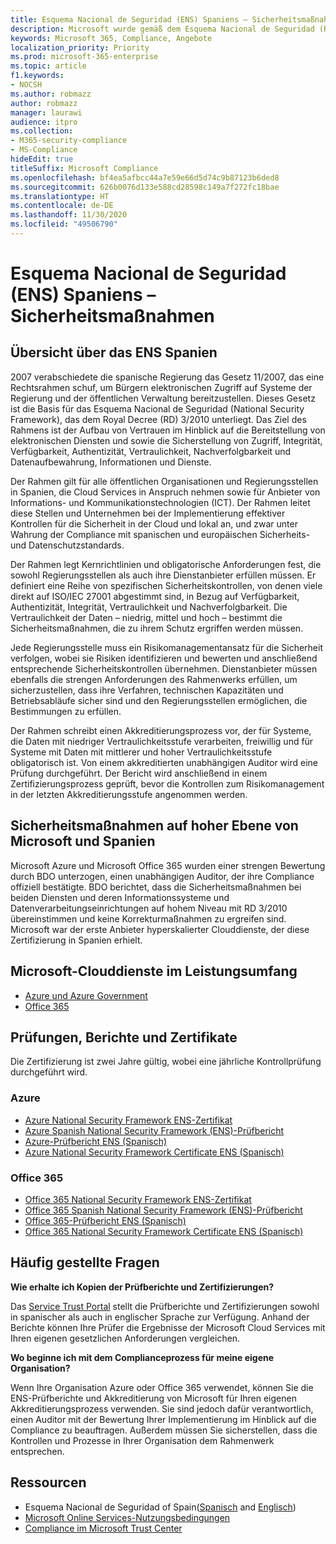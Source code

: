 ```yaml
---
title: Esquema Nacional de Seguridad (ENS) Spaniens – Sicherheitsmaßnahmen
description: Microsoft wurde gemäß dem Esquema Nacional de Seguridad (Rahmenwerk für die nationale Sicherheit) Spaniens zertifiziert.
keywords: Microsoft 365, Compliance, Angebote
localization_priority: Priority
ms.prod: microsoft-365-enterprise
ms.topic: article
f1.keywords:
- NOCSH
ms.author: robmazz
author: robmazz
manager: laurawi
audience: itpro
ms.collection:
- M365-security-compliance
- MS-Compliance
hideEdit: true
titleSuffix: Microsoft Compliance
ms.openlocfilehash: bf4ea5afbcc44a7e59e66d5d74c9b87123b6ded8
ms.sourcegitcommit: 626b0076d133e588cd28598c149a7f272fc18bae
ms.translationtype: HT
ms.contentlocale: de-DE
ms.lasthandoff: 11/30/2020
ms.locfileid: "49506790"
---
```

# <a name="spain-esquema-nacional-de-seguridad-ens-high-level-security-measures"></a>Esquema Nacional de Seguridad (ENS) Spaniens – Sicherheitsmaßnahmen

## <a name="spain-ens-overview"></a>Übersicht über das ENS Spanien

2007 verabschiedete die spanische Regierung das Gesetz 11/2007, das eine Rechtsrahmen schuf, um Bürgern elektronischen Zugriff auf Systeme der Regierung und der öffentlichen Verwaltung bereitzustellen. Dieses Gesetz ist die Basis für das Esquema Nacional de Seguridad (National Security Framework), das dem Royal Decree (RD) 3/2010 unterliegt. Das Ziel des Rahmens ist der Aufbau von Vertrauen im Hinblick auf die Bereitstellung von elektronischen Diensten und sowie die Sicherstellung von Zugriff, Integrität, Verfügbarkeit, Authentizität, Vertraulichkeit, Nachverfolgbarkeit und Datenaufbewahrung, Informationen und Dienste.

Der Rahmen gilt für alle öffentlichen Organisationen und Regierungsstellen in Spanien, die Cloud Services in Anspruch nehmen sowie für Anbieter von Informations- und Kommunikationstechnologien (ICT). Der Rahmen leitet diese Stellen und Unternehmen bei der Implementierung effektiver Kontrollen für die Sicherheit in der Cloud und lokal an, und zwar unter Wahrung der Compliance mit spanischen und europäischen Sicherheits- und Datenschutzstandards.

Der Rahmen legt Kernrichtlinien und obligatorische Anforderungen fest, die sowohl Regierungsstellen als auch ihre Dienstanbieter erfüllen müssen. Er definiert eine Reihe von spezifischen Sicherheitskontrollen, von denen viele direkt auf ISO/IEC 27001 abgestimmt sind, in Bezug auf Verfügbarkeit, Authentizität, Integrität, Vertraulichkeit und Nachverfolgbarkeit. Die Vertraulichkeit der Daten – niedrig, mittel und hoch – bestimmt die Sicherheitsmaßnahmen, die zu ihrem Schutz ergriffen werden müssen.

Jede Regierungsstelle muss ein Risikomanagementansatz für die Sicherheit verfolgen, wobei sie Risiken identifizieren und bewerten und anschließend entsprechende Sicherheitskontrollen übernehmen. Dienstanbieter müssen ebenfalls die strengen Anforderungen des Rahmenwerks erfüllen, um sicherzustellen, dass ihre Verfahren, technischen Kapazitäten und Betriebsabläufe sicher sind und den Regierungsstellen ermöglichen, die Bestimmungen zu erfüllen.

Der Rahmen schreibt einen Akkreditierungsprozess vor, der für Systeme, die Daten mit niedriger Vertraulichkeitsstufe verarbeiten, freiwillig und für Systeme mit Daten mit mittlerer und hoher Vertraulichkeitsstufe obligatorisch ist. Von einem akkreditierten unabhängigen Auditor wird eine Prüfung durchgeführt. Der Bericht wird anschließend in einem Zertifizierungsprozess geprüft, bevor die Kontrollen zum Risikomanagement in der letzten Akkreditierungsstufe angenommen werden.

## <a name="microsoft-and-spain-ens-high-level-security-measures"></a>Sicherheitsmaßnahmen auf hoher Ebene von Microsoft und Spanien

Microsoft Azure und Microsoft Office 365 wurden einer strengen Bewertung durch BDO unterzogen, einen unabhängigen Auditor, der ihre Compliance offiziell bestätigte. BDO berichtet, dass die Sicherheitsmaßnahmen bei beiden Diensten und deren Informationssysteme und Datenverarbeitungseinrichtungen auf hohem Niveau mit RD 3/2010 übereinstimmen und keine Korrekturmaßnahmen zu ergreifen sind. Microsoft war der erste Anbieter hyperskalierter Clouddienste, der diese Zertifizierung in Spanien erhielt.

## <a name="microsoft-in-scope-cloud-services"></a>Microsoft-Clouddienste im Leistungsumfang

- [Azure und Azure Government](https://aka.ms/AzureCompliance)
- [Office 365](https://go.microsoft.com/fwlink/p/?LinkID=2077751)

## <a name="audits-reports-and-certificates"></a>Prüfungen, Berichte und Zertifikate

Die Zertifizierung ist zwei Jahre gültig, wobei eine jährliche Kontrollprüfung durchgeführt wird.

### <a name="azure"></a>Azure

- [Azure National Security Framework ENS-Zertifikat](https://aka.ms/AzureNationalSecurityFrameworkENSCertificate)
- [Azure Spanish National Security Framework (ENS)-Prüfbericht](https://aka.ms/AzureNationalSecurityFrameworkAuditReport)
- [Azure-Prüfbericht ENS (Spanisch)](https://aka.ms/AzureInformeAuditoriaENS)
- [Azure National Security Framework Certificate ENS (Spanisch)](https://aka.ms/AzureNationalSecurityFrameworkCertificadoENS)

### <a name="office-365"></a>Office 365

- [Office 365 National Security Framework ENS-Zertifikat](https://aka.ms/Office365NationalSecurityFrameworkENSCertificate)
- [Office 365 Spanish National Security Framework (ENS)-Prüfbericht](https://aka.ms/Office365NationalSecurityFrameworkAuditReport)
- [Office 365-Prüfbericht ENS (Spanisch)](https://aka.ms/Office365InformeAuditoriaENS)
- [Office 365 National Security Framework Certificate ENS (Spanisch)](https://aka.ms/Office365NationalSecurityFrameworkCertificadoENS)

## <a name="frequently-asked-questions"></a>Häufig gestellte Fragen

**Wie erhalte ich Kopien der Prüfberichte und Zertifizierungen?**

Das [Service Trust Portal](https://aka.ms/stphelp) stellt die Prüfberichte und Zertifizierungen sowohl in spanischer als auch in englischer Sprache zur Verfügung. Anhand der Berichte können Ihre Prüfer die Ergebnisse der Microsoft Cloud Services mit Ihren eigenen gesetzlichen Anforderungen vergleichen.

**Wo beginne ich mit dem Complianceprozess für meine eigene Organisation?**

Wenn Ihre Organisation Azure oder Office 365 verwendet, können Sie die ENS-Prüfberichte und Akkreditierung von Microsoft für Ihren eigenen Akkreditierungsprozess verwenden. Sie sind jedoch dafür verantwortlich, einen Auditor mit der Bewertung Ihrer Implementierung im Hinblick auf die Compliance zu beauftragen. Außerdem müssen Sie sicherstellen, dass die Kontrollen und Prozesse in Ihrer Organisation dem Rahmenwerk entsprechen.

## <a name="resources"></a>Ressourcen

- Esquema Nacional de Seguridad of Spain([Spanisch](https://administracionelectronica.gob.es/pae_Home/pae_Estrategias/pae_Seguridad_Inicio/pae_Esquema_Nacional_de_Seguridad.html?idioma=sp#.Vwxp82mcGM8) and [Englisch](https://administracionelectronica.gob.es/pae_Home/pae_Estrategias/pae_Seguridad_Inicio/pae_Esquema_Nacional_de_Seguridad.html?idioma=en#.VwvcgmmcGM9))
- [Microsoft Online Services-Nutzungsbedingungen](https://aka.ms/Online-Services-Terms)
- [Compliance im Microsoft Trust Center](https://www.microsoft.com/trust-center/compliance/compliance-overview)
